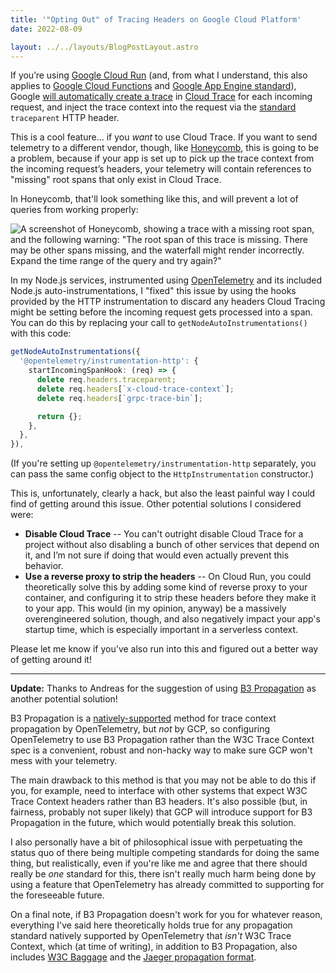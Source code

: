 ```yaml
---
title: '"Opting Out" of Tracing Headers on Google Cloud Platform'
date: 2022-08-09

layout: ../../layouts/BlogPostLayout.astro
---
```


If you’re using [Google Cloud Run](https://cloud.google.com/run) (and, from what I understand, this also applies to [Google Cloud Functions](https://cloud.google.com/functions) and [Google App Engine standard](https://cloud.google.com/appengine)), Google [will automatically create a trace](https://cloud.google.com/run/docs/trace) in [Cloud Trace](https://cloud.google.com/trace) for each incoming request, and inject the trace context into the request via the [standard](https://www.w3.org/TR/trace-context/) `traceparent` HTTP header.

This is a cool feature… if you _want_ to use Cloud Trace. If you want to send telemetry to a different vendor, though, like [Honeycomb](https://www.honeycomb.io/), this is going to be a problem, because if your app is set up to pick up the trace context from the incoming request’s headers, your telemetry will contain references to "missing" root spans that only exist in Cloud Trace.

In Honeycomb, that'll look something like this, and will prevent a lot of queries from working properly:

![A screenshot of Honeycomb, showing a trace with a missing root span, and the following warning: "The root span of this trace is missing. There may be other spans missing, and the waterfall might render incorrectly. Expand the time range of the query and try again?"](/blog/opting-out-of-tracing-on-gcp/images/missing-root-span.png)

In my Node.js services, instrumented using [OpenTelemetry](https://opentelemetry.io/) and its included Node.js auto-instrumentations, I "fixed" this issue by using the hooks provided by the HTTP instrumentation to discard any headers Cloud Tracing might be setting before the incoming request gets processed into a span. You can do this by replacing your call to `getNodeAutoInstrumentations()` with this code:

```ts
getNodeAutoInstrumentations({
  '@opentelemetry/instrumentation-http': {
    startIncomingSpanHook: (req) => {
      delete req.headers.traceparent;
      delete req.headers[`x-cloud-trace-context`];
      delete req.headers[`grpc-trace-bin`];

      return {};
    },
  },
}),
```

(If you're setting up `@opentelemetry/instrumentation-http` separately, you can pass the same config object to the `HttpInstrumentation` constructor.)

This is, unfortunately, clearly a hack, but also the least painful way I could find of getting around this issue. Other potential solutions I considered were:

- **Disable Cloud Trace** -- You can't outright disable Cloud Trace for a project without also disabling a bunch of other services that depend on it, and I’m not sure if doing that would even actually prevent this behavior.
- **Use a reverse proxy to strip the headers** -- On Cloud Run, you could theoretically solve this by adding some kind of reverse proxy to your container, and configuring it to strip these headers before they make it to your app. This would (in my opinion, anyway) be a massively overengineered solution, though, and also negatively impact your app's startup time, which is especially important in a serverless context.

Please let me know if you've also run into this and figured out a better way of getting around it!

---

**Update:** Thanks to Andreas for the suggestion of using [B3 Propagation](https://github.com/openzipkin/b3-propagation) as another potential solution!

B3 Propagation is a [natively-supported](https://opentelemetry.io/docs/reference/specification/context/api-propagators/#propagators-distribution) method for trace context propagation by OpenTelemetry, but _not_ by GCP, so configuring OpenTelemetry to use B3 Propagation rather than the W3C Trace Context spec is a convenient, robust and non-hacky way to make sure GCP won't mess with your telemetry.

The main drawback to this method is that you may not be able to do this if you, for example, need to interface with other systems that expect W3C Trace Context headers rather than B3 headers. It's also possible (but, in fairness, probably not super likely) that GCP will introduce support for B3 Propagation in the future, which would potentially break this solution.

I also personally have a bit of philosophical issue with perpetuating the status quo of there being multiple competing standards for doing the same thing, but realistically, even if you're like me and agree that there should really be _one_ standard for this, there isn't really much harm being done by using a feature that OpenTelemetry has already committed to supporting for the foreseeable future.

On a final note, if B3 Propagation doesn't work for you for whatever reason, everything I've said here theoretically holds true for any propagation standard natively supported by OpenTelemetry that _isn't_ W3C Trace Context, which (at time of writing), in addition to B3 Propagation, also includes [W3C Baggage](https://w3c.github.io/baggage/) and the [Jaeger propagation format](https://www.jaegertracing.io/docs/1.38/client-libraries/#propagation-format).

